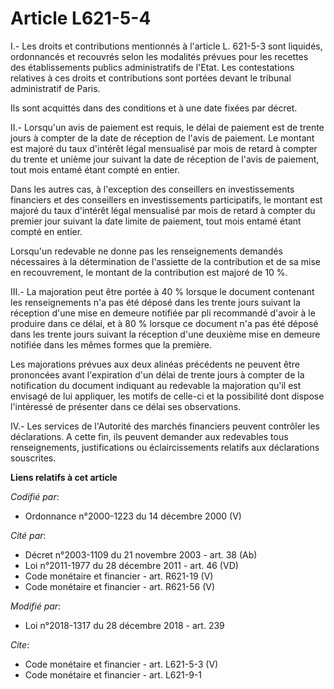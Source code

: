 # Article L621-5-4

I.- Les droits et contributions mentionnés à l'article L. 621-5-3 sont liquidés, ordonnancés et recouvrés selon les modalités
prévues pour les recettes des établissements publics administratifs de l'Etat. Les contestations relatives à ces droits et
contributions sont portées devant le tribunal administratif de Paris.

Ils sont acquittés dans des conditions et à une date fixées par décret.

II.- Lorsqu'un avis de paiement est requis, le délai de paiement est de trente jours à compter de la date de réception de
l'avis de paiement. Le montant est majoré du taux d'intérêt légal mensualisé par mois de retard à compter du trente et unième
jour suivant la date de réception de l'avis de paiement, tout mois entamé étant compté en entier.

Dans les autres cas, à l'exception des conseillers en investissements financiers et des conseillers en investissements
participatifs, le montant est majoré du taux d'intérêt légal mensualisé par mois de retard à compter du premier jour suivant
la date limite de paiement, tout mois entamé étant compté en entier.

Lorsqu'un redevable ne donne pas les renseignements demandés nécessaires à la détermination de l'assiette de la contribution
et de sa mise en recouvrement, le montant de la contribution est majoré de 10 %.

III.- La majoration peut être portée à 40 % lorsque le document contenant les renseignements n'a pas été déposé dans les
trente jours suivant la réception d'une mise en demeure notifiée par pli recommandé d'avoir à le produire dans ce délai, et à
80 % lorsque ce document n'a pas été déposé dans les trente jours suivant la réception d'une deuxième mise en demeure
notifiée dans les mêmes formes que la première.

Les majorations prévues aux deux alinéas précédents ne peuvent être prononcées avant l'expiration d'un délai de trente jours
à compter de la notification du document indiquant au redevable la majoration qu'il est envisagé de lui appliquer, les motifs
de celle-ci et la possibilité dont dispose l'intéressé de présenter dans ce délai ses observations.

IV.- Les services de l'Autorité des marchés financiers peuvent contrôler les déclarations. A cette fin, ils peuvent demander
aux redevables tous renseignements, justifications ou éclaircissements relatifs aux déclarations souscrites.

**Liens relatifs à cet article**

_Codifié par_:

  - Ordonnance n°2000-1223 du 14 décembre 2000 (V)

_Cité par_:

  - Décret n°2003-1109 du 21 novembre 2003 - art. 38 (Ab)
  - Loi n°2011-1977 du 28 décembre 2011 - art. 46 (VD)
  - Code monétaire et financier - art. R621-19 (V)
  - Code monétaire et financier - art. R621-56 (V)

_Modifié par_:

  - Loi n°2018-1317 du 28 décembre 2018 - art. 239

_Cite_:

  - Code monétaire et financier - art. L621-5-3 (V)
  - Code monétaire et financier - art. L621-9-1
